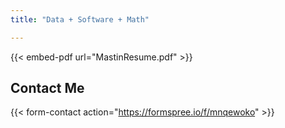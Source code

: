 ```yaml
---
title: "Data + Software + Math"

---
```

<!-- **Currently** Data Scientist, Machine Learning at [Next Insurance](https://www.nextinsurance.com/)

**Previously** Data Science Lead @ [Mutiny](https://www.mutinyhq.com)

**Previously** Sr. Staff Data Scientist @ [Mailchimp](https://www.mailchimp.com) -->

{{< embed-pdf url="MastinResume.pdf" >}}


## Contact Me

<!-- Staff Data Scientist @ [Mailchimp](https://www.mailchimp.com)

Sr. Data Scientist @ [Mailchimp](https://www.mailchimp.com)

Data Software Engineer @ [Mailchimp](https://www.mailchimp.com) -->

{{< form-contact action="https://formspree.io/f/mnqewoko" >}}
